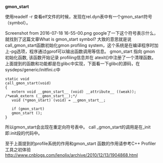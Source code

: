 __gmon_start__

使用readelf -r 查看elf文件的时候，发现在rel.dyn表中有一个gmon_start符号（symbol）。


Screenshot from 2016-07-18 16-55-00.png
google了一下这个符号表示什么，就找到了这篇文章What is gmon_start symbol?
大致的意思就是说call_gmon_start函数初始化gmon profiling system，这个系统是在编译程序时加上-pg选项，程序通过gprof可以输出函数调用等信息。 gmon_start 指向 gmon初始化函数, 该函数开始记录 profiling信息并在 atexit()中注册了一个清理函数。
上面提到的函数和功能都是在glibc中实现，下面看一下glibc的源码，在sysdeps/generic/initfini.c中

    static void
    call_gmon_start(void)
    {
       extern void __gmon_start__ (void) __attribute__ ((weak)); /*weak_extern (__gmon_start__);*/
       void (*gmon_start) (void) = __gmon_start__;
    
       if (gmon_start)
       gmon_start ();
    }


所以gmon_start会出现在重定向符号表中。
call _gmon_start的调用是在_init即.init段的代码中。

至于上面提到的profile系统的作用和gmon_start 函数的作用请参考C++ Profiler工具之初体验
http://www.cnblogs.com/lenolix/archive/2010/12/13/1904868.html

